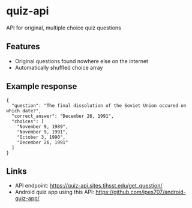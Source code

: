 # quiz-api
API for original, multiple choice quiz questions

## Features
* Original questions found nowhere else on the internet
* Automatically shuffled choice array

## Example response
```
{
  "question": "The final dissolution of the Soviet Union occured on which date?",
  "correct_answer": "December 26, 1991",
  "choices": [
    "November 9, 1989",
    "November 9, 1991",
    "October 3, 1990",
    "December 26, 1991"
  ]
}
```

## Links
* API endpoint: https://quiz-api.sites.tjhsst.edu/get_question/
* Android quiz app using this API: https://github.com/jpes707/android-quiz-app/

